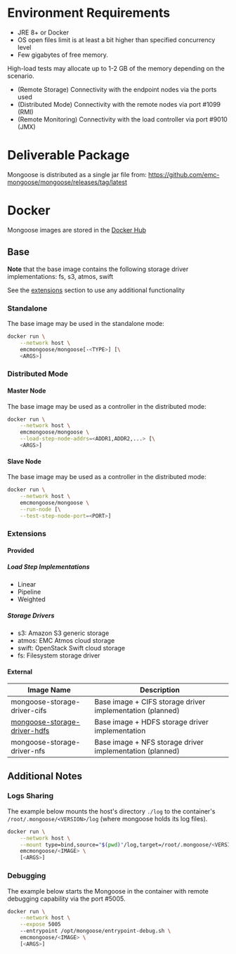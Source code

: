 # Environment Requirements

* JRE 8+ or Docker
* OS open files limit is at least a bit higher than specified concurrency level
* Few gigabytes of free memory.

High-load tests may allocate up to 1-2 GB of the memory depending on the scenario.
* (Remote Storage) Connectivity with the endpoint nodes via the ports used
* (Distributed Mode) Connectivity with the remote nodes via port #1099 (RMI)
* (Remote Monitoring) Connectivity with the load controller via port #9010 (JMX)

# Deliverable Package

Mongoose is distributed as a single jar file from:
https://github.com/emc-mongoose/mongoose/releases/tag/latest

# Docker

Mongoose images are stored in the [Docker Hub](https://hub.docker.com/u/emcmongoose/)

## Base

**Note** that the base image contains the following storage driver implementations: fs, s3, atmos, swift

See the [extensions](#extensions) section to use any additional functionality

### Standalone

The base image may be used in the standalone mode:
```bash
docker run \
    --network host \
    emcmongoose/mongoose[-<TYPE>] [\
    <ARGS>]
```

### Distributed Mode

#### Master Node

The base image may be used as a controller in the distributed mode:
```bash
docker run \
    --network host \
    emcmongoose/mongoose \
    --load-step-node-addrs=<ADDR1,ADDR2,...> [\
    <ARGS>]
```

#### Slave Node

The base image may be used as a controller in the distributed mode:
```bash
docker run \
    --network host \
    emcmongoose/mongoose \
    --run-node [\
    --test-step-node-port=<PORT>]
```

### Extensions

#### Provided

##### Load Step Implementations

* Linear
* Pipeline
* Weighted

##### Storage Drivers

* s3: Amazon S3 generic storage
* atmos: EMC Atmos cloud storage
* swift: OpenStack Swift cloud storage
* fs: Filesystem storage driver

#### External

| Image Name | Description |
|------------|-------------|
| mongoose-storage-driver-cifs | Base image + CIFS storage driver implementation (planned) |
| [mongoose-storage-driver-hdfs](https://github.com/emc-mongoose/mongoose-storage-driver-hdfs) | Base image + HDFS storage driver implementation |
| mongoose-storage-driver-nfs | Base image + NFS storage driver implementation (planned) |

## Additional Notes

### Logs Sharing

The example below mounts the host's directory `./log` to the container's
`/root/.mongoose/<VERSION>/log` (where mongoose holds its log files).

```bash
docker run \
    --network host \
    --mount type=bind,source="$(pwd)"/log,target=/root/.mongoose/<VERSION>/log
    emcmongoose/<IMAGE> \
    [<ARGS>]
```

### Debugging

The example below starts the Mongoose in the container with remote
debugging capability via the port #5005.

```bash
docker run \
    --network host \
    --expose 5005
    --entrypoint /opt/mongoose/entrypoint-debug.sh \
    emcmongoose/<IMAGE> \
    [<ARGS>]
```
